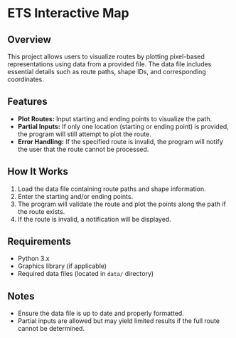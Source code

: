 
  
# ETS Interactive Map

## Overview  
This project allows users to visualize routes by plotting pixel-based representations using data from a provided file. The data file includes essential details such as route paths, shape IDs, and corresponding coordinates.  

## Features  
- **Plot Routes:** Input starting and ending points to visualize the path.  
- **Partial Inputs:** If only one location (starting or ending point) is provided, the program will still attempt to plot the route.  
- **Error Handling:** If the specified route is invalid, the program will notify the user that the route cannot be processed.  

## How It Works  
1. Load the data file containing route paths and shape information.  
2. Enter the starting and/or ending points.  
3. The program will validate the route and plot the points along the path if the route exists.  
4. If the route is invalid, a notification will be displayed.  

## Requirements  
- Python 3.x  
- Graphics library (if applicable)  
- Required data files (located in `data/` directory)  

## Notes  
- Ensure the data file is up to date and properly formatted.  
- Partial inputs are allowed but may yield limited results if the full route cannot be determined.  
